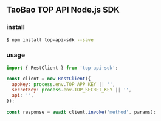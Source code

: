 ## TaoBao TOP API Node.js SDK


### install

```sh
$ npm install top-api-sdk --save
```

### usage

```js
import { RestClient } from 'top-api-sdk';

const client = new RestClient({
  appKey: process.env.TOP_APP_KEY || '',
  secretKey: process.env.TOP_SECRET_KEY || '',
  api: '',
});

const response = await client.invoke('method', params);
```

